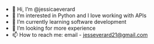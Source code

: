 - 👋 Hi, I’m @jessicaeverard
- 👀 I’m interested in Python and I love working with APIs
- 🌱 I’m currently learning software development
- 💞️ I’m looking for more experience
- 📫 How to reach me: email - jesseverard21@gmail.com

<!---
jessicaeverard/jessicaeverard is a ✨ special ✨ repository because its `README.md` (this file) appears on your GitHub profile.
You can click the Preview link to take a look at your changes.
--->
